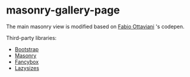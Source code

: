 # masonry-gallery-page


The main masonry view is modified based on [Fabio Ottaviani](https://codepen.io/supah/pen/wpbPyM) 's codepen.

Third-party libraries: 

- [Bootstrap](https://getbootstrap.com/)
- [Masonry](https://masonry.desandro.com/)
- [Fancybox](http://fancyapps.com/fancybox/3/)
- [Lazysizes](https://github.com/aFarkas/lazysizes)